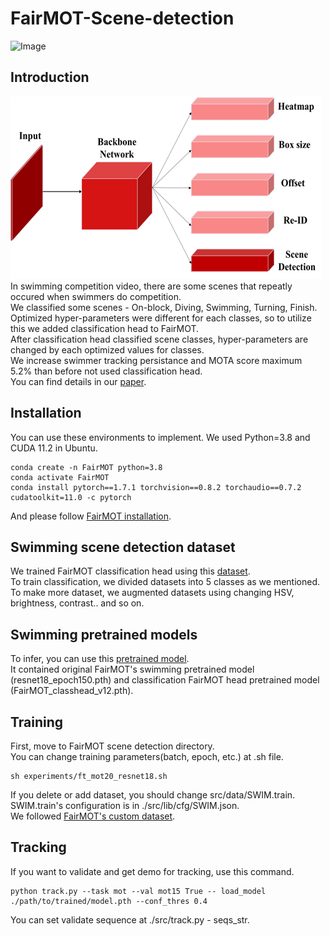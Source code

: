 # FairMOT-Scene-detection
![Image](https://github.com/user-attachments/assets/6331f2fc-5f00-4dbe-b6aa-2ea8123537e7)

## Introduction
![Model architecture](./architecture.png)    
In swimming competition video, there are some scenes that repeatly occured when swimmers do competition.     
We classified some scenes - On-block, Diving, Swimming, Turning, Finish.    
Optimized hyper-parameters were different for each classes, so to utilize this we added classification head to FairMOT.    
After classification head classified scene classes, hyper-parameters are changed by each optimized values for classes.     
We increase swimmer tracking persistance and MOTA score maximum 5.2% than before not used classification head.    
You can find details in our [paper](http://ieiespc.org/ieiespc/XmlViewer/f431390).

## Installation
You can use these environments to implement. We used Python=3.8 and CUDA 11.2 in Ubuntu.    
```
conda create -n FairMOT python=3.8
conda activate FairMOT
conda install pytorch==1.7.1 torchvision==0.8.2 torchaudio==0.7.2 cudatoolkit=11.0 -c pytorch
```
And please follow [FairMOT installation](https://github.com/ifzhang/FairMOT?tab=readme-ov-file#installation).    

## Swimming scene detection dataset
We trained FairMOT classification head using this [dataset](https://drive.google.com/drive/folders/1hpA_zdLswchUfw2x6N9jMzboc-paiNw-?usp=drive_link).    
To train classification, we divided datasets into 5 classes as we mentioned.    
To make more dataset, we augmented datasets using changing HSV, brightness, contrast.. and so on.    

## Swimming pretrained models
To infer, you can use this [pretrained model](https://drive.google.com/drive/folders/1OUAETnTg0SkwO5NA7QIU3t3F4I9QIRYI?usp=drive_link).    
It contained original FairMOT's swimming pretrained model (resnet18_epoch150.pth) and classification FairMOT head pretrained model (FairMOT_classhead_v12.pth).    

## Training
First, move to FairMOT scene detection directory.    
You can change training parameters(batch, epoch, etc.) at .sh file.    
```
sh experiments/ft_mot20_resnet18.sh
```
If you delete or add dataset, you should change src/data/SWIM.train.    
SWIM.train's configuration is in ./src/lib/cfg/SWIM.json.    
We followed [FairMOT's custom dataset](https://github.com/ifzhang/FairMOT?tab=readme-ov-file#train-on-custom-dataset).    

## Tracking
If you want to validate and get demo for tracking, use this command.
```
python track.py --task mot --val mot15 True -- load_model ./path/to/trained/model.pth --conf_thres 0.4
```
You can set validate sequence at ./src/track.py - seqs_str.    

